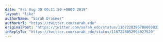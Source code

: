 ```yaml
---
date: "Fri Aug 30 00:11:50 +0000 2019"
layout: "like"
authorName: "Sarah Drasner"
authorUrl: "https://twitter.com/sarah_edo"
originalPost: "https://twitter.com/sarah_edo/status/1167228396788600832"
inReplyTo: "https://twitter.com/sarah_edo/status/1167228052994027520"
---
```

